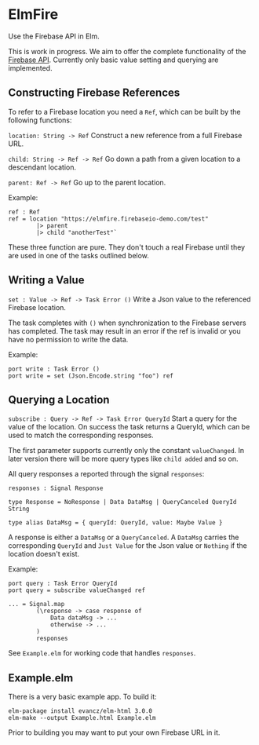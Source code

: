 # ElmFire

Use the Firebase API in Elm.

This is work in progress. We aim to offer the complete functionality of the [Firebase API](https://www.firebase.com/docs/web/). Currently only basic value setting and querying are implemented.

## Constructing Firebase References

To refer to a Firebase location you need a `Ref`, which can be built by the following functions:

`location: String -> Ref` Construct a new reference from a full Firebase URL.

`child: String -> Ref -> Ref` Go down a path from a given location to a descendant location.

`parent: Ref -> Ref` Go up to the parent location.

Example:

    ref : Ref
    ref = location "https://elmfire.firebaseio-demo.com/test"
            |> parent
            |> child "anotherTest"`

These three function are pure. They don't touch a real Firebase until they are used in one of the tasks outlined below.

## Writing a Value

`set : Value -> Ref -> Task Error ()` Write a Json value to the referenced Firebase location.

The task completes with `()` when synchronization to the Firebase servers has completed. The task may result in an error if the ref is invalid or you have no permission to write the data.

Example:

    port write : Task Error ()
    port write = set (Json.Encode.string "foo") ref
    
## Querying a Location

`subscribe : Query -> Ref -> Task Error QueryId` Start a query for the value of the location. On success the task returns a QueryId, which can be used to match the corresponding responses.

The first parameter supports currently only the constant `valueChanged`. In later version there will be more query types like `child added` and so on.

All query responses a reported through the signal `responses`:

`responses : Signal Response`

`type Response = NoResponse | Data DataMsg | QueryCanceled QueryId String`

`type alias DataMsg = { queryId: QueryId, value: Maybe Value }`

A response is either a `DataMsg` or a `QueryCanceled`.
A `DataMsg` carries the corresponding `QueryId` and `Just Value` for the Json value or `Nothing` if the location doesn't exist.

Example:

    port query : Task Error QueryId
    port query = subscribe valueChanged ref
    
    ... = Signal.map
            (\response -> case response of
                Data dataMsg -> ...
                otherwise -> ...
            )
            responses
    
See `Example.elm` for working code that handles `responses`.

## Example.elm

There is a very basic example app. To build it:

    elm-package install evancz/elm-html 3.0.0
    elm-make --output Example.html Example.elm

Prior to building you may want to put your own Firebase URL in it.